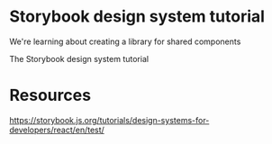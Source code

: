 # Storybook design system tutorial

We're learning about creating a library for shared components

The Storybook design system tutorial

# Resources

https://storybook.js.org/tutorials/design-systems-for-developers/react/en/test/
